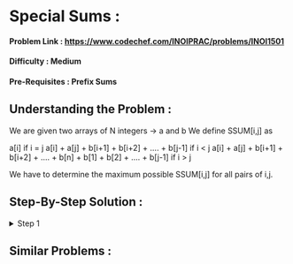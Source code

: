 # Special Sums :

#### Problem Link : https://www.codechef.com/INOIPRAC/problems/INOI1501
#### Difficulty : Medium
#### Pre-Requisites : Prefix Sums

## Understanding the Problem :

We are given two arrays of N integers -> a and b
We define SSUM[i,j] as

a[i] if i = j
a[i] + a[j] + b[i+1] + b[i+2] + .... + b[j-1]  if i < j
a[i] + a[j] + b[i+1] + b[i+2] + .... + b[n] + b[1] + b[2] + .... + b[j-1]  if i > j

We have to determine the maximum possible SSUM[i,j] for all pairs of i,j.

## Step-By-Step Solution :

<details>
  <summary> Step 1 </summary>
  
  \
  This is a very important step\
  very bery
  
  ```cpp
  for(ll i = 0; i < n; i++){
    dp[i] = dp[i-1] + 1;
  }
  ```
  </details>

## Similar Problems :
